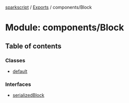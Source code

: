 [sparkscript](../README.md) / [Exports](../modules.md) / components/Block

# Module: components/Block

## Table of contents

### Classes

- [default](../classes/components_Block.default.md)

### Interfaces

- [serializedBlock](../interfaces/components_Block.serializedBlock.md)
